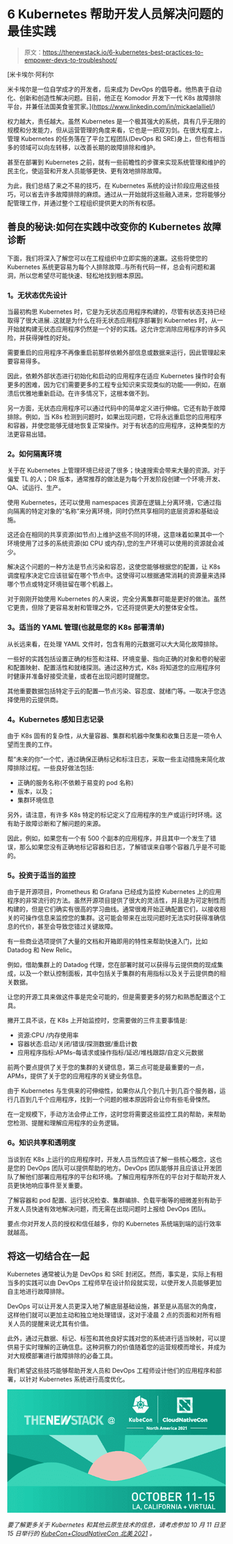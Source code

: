 # 6 Kubernetes 帮助开发人员解决问题的最佳实践

> 原文：<https://thenewstack.io/6-kubernetes-best-practices-to-empower-devs-to-troubleshoot/>

[](https://www.linkedin.com/in/mickaelalliel/)

 [米卡埃尔·阿利尔

米卡埃尔是一位自学成才的开发者，后来成为 DevOps 的倡导者。他热衷于自动化、创新和创造性解决问题。目前，他正在 Komodor 开发下一代 K8s 故障排除平台，并兼任法国美食鉴赏家。](https://www.linkedin.com/in/mickaelalliel/) [](https://www.linkedin.com/in/mickaelalliel/)

权力越大，责任越大。虽然 Kubernetes 是一个极其强大的系统，具有几乎无限的规模和分发能力，但从运营管理的角度来看，它也是一把双刃剑。在很大程度上，管理 Kubernetes 的任务落在了平台工程团队(DevOps 和 SRE)身上，但也有相当多的领域可以向左转移，以改善长期的故障排除和维护。

甚至在部署到 Kubernetes 之前，就有一些前瞻性的步骤来实现系统管理和维护的民主化，使运营和开发人员能够更快、更有效地排除故障。

为此，我们总结了来之不易的技巧，在 Kubernetes 系统的设计阶段应用这些技巧，可以省去许多故障排除的麻烦。通过从一开始就将这些融入进来，您将能够分配管理工作，并通过整个工程组织提供更大的所有权感。

## 善良的秘诀:如何在实践中改变你的 Kubernetes 故障诊断

下面，我们将深入了解您可以在工程组织中立即实施的速赢。这些将使您的 Kubernetes 系统更容易为每个人排除故障..与所有代码一样，总会有问题和漏洞，所以您希望尽可能快速、轻松地找到根本原因。

### **1。无状态优先设计**

当最初构思 Kubernetes 时，它是为无状态应用程序构建的，尽管有状态支持已经取得了很大进展..这就是为什么在将无状态应用程序部署到 Kubernetes 时，从一开始就构建无状态应用程序仍然是一个好的实践。这允许您消除应用程序的许多风险，并获得弹性的好处。

需要重启的应用程序不再像重启前那样依赖外部信息或数据来运行，因此管理起来要容易得多。

因此，依赖外部状态进行初始化和启动的应用程序在适应 Kubernetes 操作时会有更多的困难，因为它们需要更多的工程专业知识来实现类似的功能——例如，在崩溃后优雅地重新启动。在许多情况下，这根本做不到。

另一方面，无状态应用程序可以通过代码中的简单定义进行伸缩。它还有助于故障排除。例如，当 K8s 检测到问题时，如果出现问题，它将永远重启您的应用程序和容器，并使您能够无缝地恢复正常操作。对于有状态的应用程序，这种类型的方法更容易出错。

### **2。如何隔离环境**

关于在 Kubernetes 上管理环境已经说了很多；快速搜索会带来大量的资源。对于偏爱 TL 的人；DR 版本，通常推荐的做法是为每个开发阶段创建一个环境:开发、QA、试运行、生产。

使用 Kubernetes，还可以使用 namespaces 资源在逻辑上分离环境，它通过指向隔离的特定对象的“名称”来分离环境，同时仍然共享相同的底层资源和基础设施。

这还会在相同的共享资源(如节点)上维护这些不同的环境，这意味着如果其中一个环境使用了过多的系统资源(如 CPU 或内存),您的生产环境可以使用的资源就会减少。

解决这个问题的一种方法是节点污染和容忍，这使您能够根据您的配置，让 K8s 调度程序决定它应该驻留在哪个节点中。这使得可以根据通常消耗的资源量来选择哪个节点或特定环境驻留在哪个机器上。

对于刚刚开始使用 Kubernetes 的人来说，完全分离集群可能是更好的做法。虽然它更贵，但除了更容易发射和管理之外，它还将提供更大的整体安全性。

### **3。适当的 YAML 管理(也就是您的 K8s 部署清单)**

从长远来看，在处理 YAML 文件时，包含有用的元数据可以大大简化故障排除。

一些好的实践包括设置正确的标签和注释、环境变量、指向正确的对象和卷的秘密和配置映射、配置活性和就绪探测。通过这种方式，K8s 将知道您的应用程序何时健康并准备好接受流量，或者在出现问题时提醒您。

其他重要数据包括特定于云的配置—节点污染、容忍度、就绪门等。—取决于您选择使用的云提供商。

### **4。Kubernetes 感知日志记录**

由于 K8s 固有的复杂性，从大量容器、集群和机器中聚集和收集日志是一项令人望而生畏的工作。

帮“未来的你”一个忙，通过确保正确标记和标注日志，采取一些主动措施来简化故障排除过程。一些良好做法包括:

*   正确的服务名称(不依赖于易变的 pod 名称)
*   版本，以及；
*   集群环境信息

另外，请注意，有许多 K8s 特定的标记定义了应用程序的生产或运行时环境。这有助于故障诊断和了解问题的来源。

因此，例如，如果您有一个有 500 个副本的应用程序，并且其中一个发生了错误，那么如果您没有正确地标记容器和日志，了解错误来自哪个容器几乎是不可能的。

### **5。投资于适当的监控**

由于是开源项目，Prometheus 和 Grafana 已经成为监控 Kubernetes 上的应用程序的非常流行的方法。虽然开源项目提供了很大的灵活性，并且是为可定制性而构建的，但是它们确实有很高的学习曲线。通常很难开始正确配置它们，以接收相关的可操作信息来监控您的集群。这可能会带来在出现问题时无法实时获得准确信息的代价，甚至会导致您错过关键故障。

有一些商业选项提供了大量的文档和开箱即用的特性来帮助快速入门，比如 Datadog 和 New Relic。

例如，借助集群上的 Datadog 代理，您在部署时就可以获得与云提供商的现成集成，以及一个默认控制面板，其中包括关于集群的有用指标以及关于云提供商的相关数据。

让您的开源工具来做这件事是完全可能的，但是需要更多的努力和熟悉配置这个工具。

撇开工具不谈，在 K8s 上开始监控时，您需要做的三件主要事情是:

*   资源:CPU /内存使用率
*   容器状态:启动/关闭/错误/探测数据/重启计数
*   应用程序指标:APMs–每请求或操作指标/延迟/堆栈跟踪/自定义元数据

前两个要点提供了关于您的集群的关键信息，第三点可能是最重要的一点，APMs，提供了关于您的应用程序的关键业务信息。

由于 Kubernetes 与生俱来的可伸缩性，如果你从几个到几十到几百个服务器，运行几百到几千个应用程序，找到一个问题的根本原因将会让你有些毛骨悚然。

在一定规模下，手动方法会停止工作，这时您将需要这些监控工具的帮助，来帮助您检测、提醒和理解应用程序的业务逻辑。

### **6。知识共享和透明度**

当谈到在 K8s 上运行的应用程序时，开发人员当然应该了解一些核心概念，这也是您的 DevOps 团队可以提供帮助的地方。DevOps 团队能够并且应该让开发团队了解他们部署应用程序的平台和环境。了解应用程序所在的平台对于帮助开发人员更快地响应事件至关重要。

了解容器和 pod 配置、运行状况检查、集群编排、负载平衡等的细微差别有助于开发人员快速有效地解决问题，而无需在出现问题时上报给 DevOps 团队。

要点:你对开发人员的授权和信任越多，你的 Kubernetes 系统端到端的运行效率就越高。

## 将这一切结合在一起

Kubernetes 通常被认为是 DevOps 和 SRE 封闭区。然而，事实是，实际上有相当多的实践可以由 DevOps 工程师早在设计阶段就实现，以使开发人员能够更加自主地进行故障排除。

DevOps 可以让开发人员更深入地了解底层基础设施，甚至是从高层次的角度，这样他们就可以更加主动和独立地处理错误，这对于凌晨 2 点的页面和对所有相关人员的提醒来说尤其有价值。

此外，通过元数据、标记、标签和其他良好实践对您的系统进行适当映射，可以提供易于实时理解的正确信息。这种洞察力的价值随着您的运营规模而增长，并成为对大规模部署进行故障排除的必备工具。

我们希望这些技巧能够帮助开发人员和 DevOps 工程师设计他们的应用程序和部署，以针对 Kubernetes 系统进行高度优化。

![](img/f620400d3f58d723440a85aa65739860.png)

*要了解更多关于 Kubernetes 和其他云原生技术的信息，请考虑参加 10 月 11 日至 15 日举行的 [KubeCon+CloudNativeCon 北美 2021](https://events.linuxfoundation.org/kubecon-cloudnativecon-north-america/) 。*

<svg xmlns:xlink="http://www.w3.org/1999/xlink" viewBox="0 0 68 31" version="1.1"><title>Group</title> <desc>Created with Sketch.</desc></svg>
